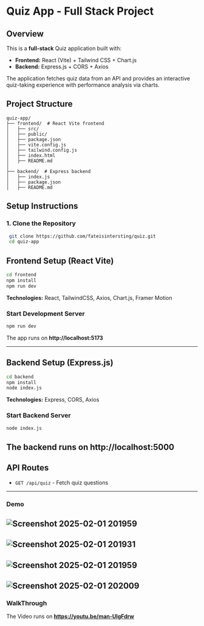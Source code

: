 # Quiz App - Full Stack Project

## Overview
This is a **full-stack** Quiz application built with:
- **Frontend:** React (Vite) + Tailwind CSS + Chart.js
- **Backend:** Express.js + CORS + Axios

The application fetches quiz data from an API and provides an interactive quiz-taking experience with performance analysis via charts.

## Project Structure
```
quiz-app/
├── frontend/  # React Vite frontend
│   ├── src/
│   ├── public/
│   ├── package.json
│   ├── vite.config.js
│   ├── tailwind.config.js
│   ├── index.html
│   ├── README.md
│
├── backend/  # Express backend
│   ├── index.js
│   ├── package.json
│   ├── README.md
```

## Setup Instructions

### 1. Clone the Repository
```sh
 git clone https://github.com/fateisintersting/quiz.git
 cd quiz-app
```

## Frontend Setup (React Vite)
```sh
cd frontend
npm install
npm run dev
```
**Technologies:** React, TailwindCSS, Axios, Chart.js, Framer Motion

### Start Development Server
```sh
npm run dev
```
The app runs on **http://localhost:5173**

---

## Backend Setup (Express.js)
```sh
cd backend
npm install
node index.js
```
**Technologies:** Express, CORS, Axios

### Start Backend Server
```sh
node index.js
```
The backend runs on **http://localhost:5000**
---
## API Routes
- `GET /api/quiz` - Fetch quiz questions

---

### Demo
![Screenshot 2025-02-01 201959](https://github.com/user-attachments/assets/6072ec52-40bf-4e1c-868b-06574fdf9948)
---
![Screenshot 2025-02-01 201931](https://github.com/user-attachments/assets/dd8d44f1-300b-43f2-834d-4920a62a8b2e)
---
![Screenshot 2025-02-01 201959](https://github.com/user-attachments/assets/075deab5-461c-48b6-ba29-fffa80fa1d46)
---
![Screenshot 2025-02-01 202009](https://github.com/user-attachments/assets/d5dd799b-44bd-4e5f-aa0d-27c2881f6634)
---

### WalkThrough
The Video runs on **https://youtu.be/man-UIgFdrw**




